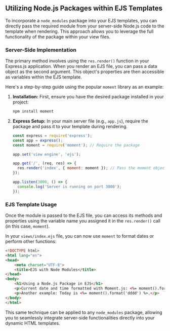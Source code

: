 ## Utilizing Node.js Packages within EJS Templates

To incorporate a `node_modules` package into your EJS templates, you can directly pass the required module from your server-side Node.js code to the template when rendering. This approach allows you to leverage the full functionality of the package within your view files.

### Server-Side Implementation

The primary method involves using the `res.render()` function in your Express.js application. When you render an EJS file, you can pass a data object as the second argument. This object's properties are then accessible as variables within the EJS template.

Here's a step-by-step guide using the popular `moment` library as an example:

1.  **Installation:** First, ensure you have the desired package installed in your project:
    ```bash
    npm install moment
    ```

2.  **Express Setup:** In your main server file (e.g., `app.js`), require the package and pass it to your template during rendering.

    ```javascript
    const express = require('express');
    const app = express();
    const moment = require('moment'); // Require the package

    app.set('view engine', 'ejs');

    app.get('/', (req, res) => {
      res.render('index', { moment: moment }); // Pass the moment object to the template
    });

    app.listen(3000, () => {
      console.log('Server is running on port 3000');
    });
    ```

### EJS Template Usage

Once the module is passed to the EJS file, you can access its methods and properties using the variable name you assigned it in the `res.render()` call (in this case, `moment`).

In your `views/index.ejs` file, you can now use `moment` to format dates or perform other functions:

```html
<!DOCTYPE html>
<html lang="en">
<head>
    <meta charset="UTF-8">
    <title>EJS with Node Modules</title>
</head>
<body>
    <h1>Using a Node.js Package in EJS</h1>
    <p>Current date and time formatted with Moment.js: <%= moment().format('MMMM Do YYYY, h:mm:ss a') %></p>
    <p>Another example: Today is <%= moment().format('dddd') %>.</p>
</body>
</html>
```

This same technique can be applied to any `node_modules` package, allowing you to seamlessly integrate server-side functionalities directly into your dynamic HTML templates.